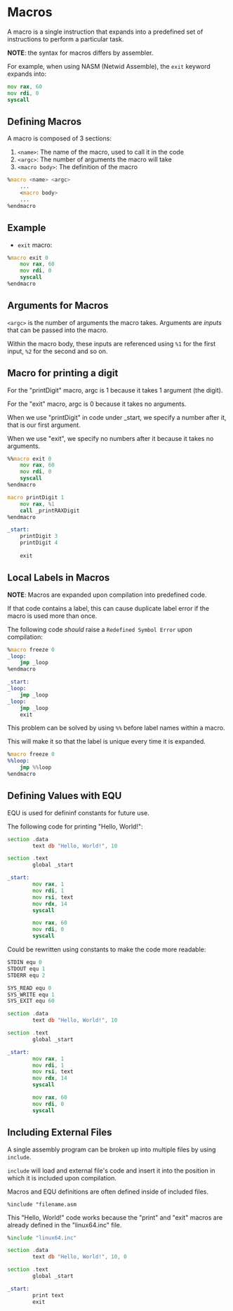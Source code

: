 # Macros

A macro is a single instruction that expands into a predefined set of
instructions to perform a particular task.

**NOTE**: the syntax for macros differs by assembler. 

For example, when using NASM (Netwid Assemble), the `exit` keyword 
expands into:

```asm
mov rax, 60
mov rdi, 0
syscall
```

## Defining Macros 

A macro is composed of 3 sections:
1. `<name>`: The name of the macro, used to call it in the code
2. `<argc>`: The number of arguments the macro will take
3. `<macro body>`: The definition of the macro 

```asm
%macro <name> <argc>
    ...
    <macro body>
    ...
%endmacro
```

## Example

- `exit` macro:

```asm 
%macro exit 0
    mov rax, 60
    mov rdi, 0
    syscall
%endmacro
```

## Arguments for Macros

`<argc>` is the number of arguments the macro takes. Arguments are 
*inputs* that can be passed into the macro.

Within the macro body, these inputs are referenced using `%1` for the first input, `%2` for the second and so on.

## Macro for printing a digit 

For the "printDigit" macro, argc is 1 because it takes 1 argument 
(the digit).

For the "exit" macro, argc is 0 because it takes no arguments.

When we use "printDigit" in code under _start, we specify a number 
after it, that is our first argument.

When we use "exit", we specify no numbers after it because it takes 
no arguments.

```asm
%%macro exit 0
    mov rax, 60
    mov rdi, 0
    syscall
%endmacro

macro printDigit 1
    mov rax, %1 
    call _printRAXDigit
%endmacro

_start:
    printDigit 3 
    printDigit 4 
    
    exit
```

## Local Labels in Macros 

**NOTE**: Macros are expanded upon compilation into 
predefined code. 

If that code contains a label, this can cause duplicate label error 
if the macro is used more than once.

The following code *should* raise a `Redefined Symbol Error` upon compilation:

```asm 
%macro freeze 0
_loop:
    jmp _loop 
%endmacro

_start:
_loop:
    jmp _loop
_loop:
    jmp _loop
    exit
```

This problem can be solved by using `%%` before label names within 
a macro.

This will make it so that the label is unique every time it is 
expanded.

```asm 
%macro freeze 0
%%loop:
    jmp %%loop 
%endmacro
```

## Defining Values with EQU

EQU is used for defininf constants for future use.

The following code for printing "Hello, World!":

```asm 
section .data
        text db "Hello, World!", 10

section .text
        global _start

_start:
        mov rax, 1 
        mov rdi, 1 
        mov rsi, text 
        mov rdx, 14 
        syscall 

        mov rax, 60
        mov rdi, 0
        syscall 
```

Could be rewritten using constants to make the code more readable:

```asm 
STDIN equ 0
STDOUT equ 1 
STDERR equ 2 

SYS_READ equ 0
SYS_WRITE equ 1 
SYS_EXIT equ 60

section .data
        text db "Hello, World!", 10

section .text
        global _start

_start:
        mov rax, 1 
        mov rdi, 1 
        mov rsi, text 
        mov rdx, 14 
        syscall 

        mov rax, 60
        mov rdi, 0
        syscall 
```

## Including External Files

A single assembly program can be broken up into multiple files by 
using `include`.

`include` will load and external file's code and insert it into the position in which it is included upon compilation.

Macros and EQU definitions are often defined inside of included 
files.

`%include "filename.asm`

This "Hello, World!" code works because the "print" and "exit" 
macros are already defined in the "linux64.inc" file.

```asm 
%include "linux64.inc"

section .data
        text db "Hello, World!", 10, 0

section .text
        global _start 

_start:
        print text
        exit 
```
